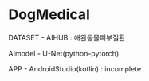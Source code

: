 # DogMedical

DATASET - AIHUB : 애완동물피부질환

AImodel - U-Net(python-pytorch)

APP - AndroidStudio(kotlin) : incomplete
